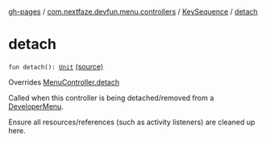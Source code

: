 [gh-pages](../../index.md) / [com.nextfaze.devfun.menu.controllers](../index.md) / [KeySequence](index.md) / [detach](./detach.md)

# detach

`fun detach(): `[`Unit`](https://kotlinlang.org/api/latest/jvm/stdlib/kotlin/-unit/index.html) [(source)](https://github.com/NextFaze/dev-fun/tree/master/devfun-menu/src/main/java/com/nextfaze/devfun/menu/controllers/Sequence.kt#L74)

Overrides [MenuController.detach](../../com.nextfaze.devfun.menu/-menu-controller/detach.md)

Called when this controller is being detached/removed from a [DeveloperMenu](../../com.nextfaze.devfun.menu/-developer-menu/index.md).

Ensure all resources/references (such as activity listeners) are cleaned up here.


